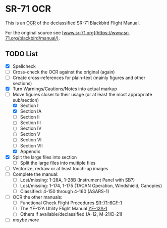 # SR-71 OCR
This is an [OCR](https://en.wikipedia.org/wiki/Optical_character_recognition) of the declassified SR-71 Blackbird Flight Manual.

For the original source see [www.sr-71.org](https://www.sr-71.org/blackbird/manual/).

## TODO List
- [x] Spellcheck
- [ ] Cross-check the OCR against the original (again)
- [ ] Create cross-references for plain-text (mainly figures and other sections)
- [x] Turn Warnings/Cautions/Notes into actual markup
- [ ] Move figures closer to their usage (or at least the most appropriate sub/section)
  - [x] Section I
  - [x] Section IA
  - [ ] Section II
  - [ ] Section III
  - [ ] Section IV
  - [ ] Section V
  - [ ] Section VI
  - [ ] Section VII
  - [x] Appendix
- [x] Split the large files into section
  - [ ] Split the large files into multiple files
- [ ] Vectorize, redraw or at least touch-up images
- [ ] Complete the manual:
  - [ ] Lost/missing: 1-28A, 1-28B (Instrument Panel with SB?)
  - [ ] Lost/missing: 1-174, 1-175 (TACAN Operation, Windshield, Canopies)
  - [ ] Classified: 4-150 through 4-160 (ASARS-1)
- [ ] OCR the other manuals:
  - [ ] Functional Check Flight Procedures [SR-71-6CF-1](https://www.sr-71.org/blackbird/sr-71-6cf-1/)
  - [ ] The YF-12A Utility Flight Manual [YF-12A-1](https://www.sr-71.org/blackbird/yf-12a-1/)
  - [ ] Others if available/declassified (A-12, M-21/D-21)
- [ ] _maybe more_

